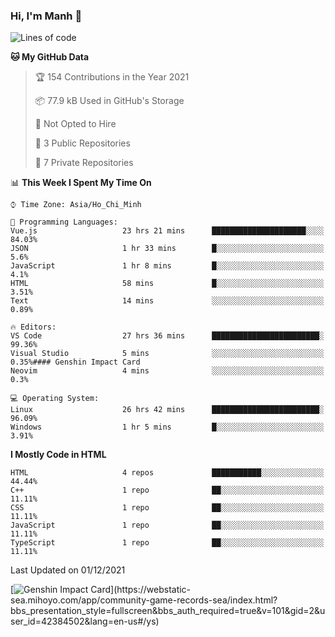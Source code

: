 ### Hi, I'm Manh 👋

<!--START_SECTION:waka-->
![Lines of code](https://img.shields.io/badge/From%20Hello%20World%20I%27ve%20Written-209667%20lines%20of%20code-blue)

**🐱 My GitHub Data** 

> 🏆 154 Contributions in the Year 2021
 > 
> 📦 77.9 kB Used in GitHub's Storage 
 > 
> 🚫 Not Opted to Hire
 > 
> 📜 3 Public Repositories 
 > 
> 🔑 7 Private Repositories  
 > 
📊 **This Week I Spent My Time On** 

```text
⌚︎ Time Zone: Asia/Ho_Chi_Minh

💬 Programming Languages: 
Vue.js                   23 hrs 21 mins      █████████████████████░░░░   84.03% 
JSON                     1 hr 33 mins        █░░░░░░░░░░░░░░░░░░░░░░░░   5.6% 
JavaScript               1 hr 8 mins         █░░░░░░░░░░░░░░░░░░░░░░░░   4.1% 
HTML                     58 mins             █░░░░░░░░░░░░░░░░░░░░░░░░   3.51% 
Text                     14 mins             ░░░░░░░░░░░░░░░░░░░░░░░░░   0.89%

🔥 Editors: 
VS Code                  27 hrs 36 mins      ████████████████████████░   99.36% 
Visual Studio            5 mins              ░░░░░░░░░░░░░░░░░░░░░░░░░   0.35%#### Genshin Impact Card 
Neovim                   4 mins              ░░░░░░░░░░░░░░░░░░░░░░░░░   0.3%

💻 Operating System: 
Linux                    26 hrs 42 mins      ████████████████████████░   96.09% 
Windows                  1 hr 5 mins         █░░░░░░░░░░░░░░░░░░░░░░░░   3.91%

```

**I Mostly Code in HTML** 

```text
HTML                     4 repos             ███████████░░░░░░░░░░░░░░   44.44% 
C++                      1 repo              ██░░░░░░░░░░░░░░░░░░░░░░░   11.11% 
CSS                      1 repo              ██░░░░░░░░░░░░░░░░░░░░░░░   11.11% 
JavaScript               1 repo              ██░░░░░░░░░░░░░░░░░░░░░░░   11.11% 
TypeScript               1 repo              ██░░░░░░░░░░░░░░░░░░░░░░░   11.11%

```



 Last Updated on 01/12/2021
<!--END_SECTION:waka-->

[![Genshin Impact Card](https://api.mn07.xyz/genshin/card/42384502?)](https://webstatic-sea.mihoyo.com/app/community-game-records-sea/index.html?bbs_presentation_style=fullscreen&bbs_auth_required=true&v=101&gid=2&user_id=42384502&lang=en-us#/ys)
